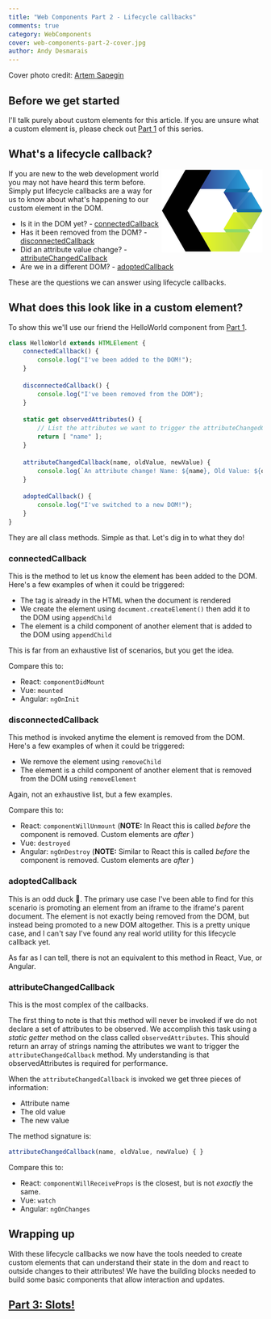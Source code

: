 ```yaml
---
title: "Web Components Part 2 - Lifecycle callbacks"
comments: true
category: WebComponents
cover: web-components-part-2-cover.jpg
author: Andy Desmarais
---
```


Cover photo credit: [Artem Sapegin](https://unsplash.com/@sapegin)

## Before we get started

I'll talk purely about custom elements for this article. If you are unsure what a custom element is, please check out [Part 1](/web-components-part-1) of this series.

## What's a lifecycle callback?

<img class="right" src="webcomponents.svg" title="Web Components" width="200" style="background-color: #FFF; float: right;">

If you are new to the web development world you may not have heard this term before. Simply put lifecycle callbacks are a way for us to know about what's happening to our custom element in the DOM.

- Is it in the DOM yet? - [connectedCallback](#connectedcallback)
- Has it been removed from the DOM? - [disconnectedCallback](#disconnectedcallback)
- Did an attribute value change? - [attributeChangedCallback](#attributechangedcallback)
- Are we in a different DOM? - [adoptedCallback](#adoptedcallback)

These are the questions we can answer using lifecycle callbacks.

## What does this look like in a custom element?

To show this we'll use our friend the HelloWorld component from [Part 1](/web-components-part-1).

```javascript
class HelloWorld extends HTMLElement {
    connectedCallback() {
        console.log("I've been added to the DOM!");
    }

    disconnectedCallback() {
        console.log("I've been removed from the DOM");
    }

    static get observedAttributes() {
        // List the attributes we want to trigger the attributeChangedCallback
        return [ "name" ];
    }

    attributeChangedCallback(name, oldValue, newValue) {
        console.log(`An attribute change! Name: ${name}, Old Value: ${oldValue}, New Value: ${newValue}`);
    }

    adoptedCallback() {
        console.log("I've switched to a new DOM!");
    }
}
```

They are all class methods. Simple as that. Let's dig in to what they do!

### connectedCallback

This is the method to let us know the element has been added to the DOM. Here's a few examples of when it could be triggered:

- The tag is already in the HTML when the document is rendered
- We create the element using `document.createElement()` then add it to the DOM using `appendChild`
- The element is a child component of another element that is added to the DOM using `appendChild`

This is far from an exhaustive list of scenarios, but you get the idea.

Compare this to:

- React: `componentDidMount`
- Vue: `mounted`
- Angular: `ngOnInit`

### disconnectedCallback

This method is invoked anytime the element is removed from the DOM. Here's a few examples of when it could be triggered:

- We remove the element using `removeChild`
- The element is a child component of another element that is removed from the DOM using `removeElement`

Again, not an exhaustive list, but a few examples.

Compare this to:

- React: `componentWillUnmount` (**NOTE:** In React this is called _before_ the component is removed. Custom elements are _after_ )
- Vue: `destroyed`
- Angular: `ngOnDestroy` (**NOTE:** Similar to React this is called _before_ the component is removed. Custom elements are _after_ )

### adoptedCallback

This is an odd duck 🦆. The primary use case I've been able to find for this scenario is promoting an element from an iframe to the iframe's parent document. The element is not exactly being removed from the DOM, but instead being promoted to a new DOM altogether. This is a pretty unique case, and I can't say I've found any real world utility for this lifecycle callback yet.

As far as I can tell, there is not an equivalent to this method in React, Vue, or Angular.

### attributeChangedCallback

This is the most complex of the callbacks.

The first thing to note is that this method will never be invoked if we do not declare a set of attributes to be observed. We accomplish this task using a _static getter_ method on the class called `observedAttributes`. This should return an array of strings naming the attributes we want to trigger the `attributeChangedCallback` method. My understanding is that observedAttributes is required for performance.

When the `attributeChangedCallback` is invoked we get three pieces of information:

- Attribute name
- The old value
- The new value

The method signature is:

```javascript
attributeChangedCallback(name, oldValue, newValue) { }
```

Compare this to:

- React: `componentWillReceiveProps` is the closest, but is not _exactly_ the same.
- Vue: `watch`
- Angular: `ngOnChanges`

## Wrapping up

With these lifecycle callbacks we now have the tools needed to create custom elements that can understand their state in the dom and react to outside changes to their attributes! We have the building blocks needed to build some basic components that allow interaction and updates.

## [Part 3: Slots!](/web-components-part-3)
